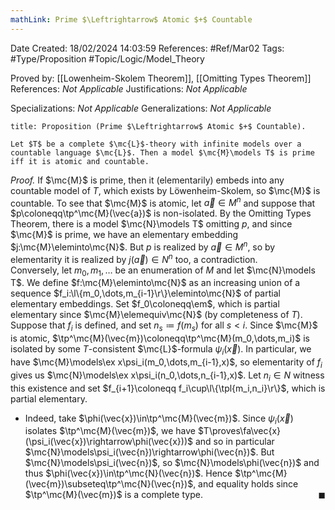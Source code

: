 ```yaml
---
mathLink: Prime $\Leftrightarrow$ Atomic $+$ Countable
---
```


<div class="topSpace"></div>

Date Created: 18/02/2024 14:03:59
References: #Ref/Mar02
Tags: #Type/Proposition #Topic/Logic/Model_Theory

Proved by: [[Lowenheim-Skolem Theorem]], [[Omitting Types Theorem]]
References: <i>Not Applicable</i>
Justifications: <i>Not Applicable</i>

Specializations: <i>Not Applicable</i>
Generalizations: <i>Not Applicable</i>

``` ad-Proposition
title: Proposition (Prime $\Leftrightarrow$ Atomic $+$ Countable).

Let $T$ be a complete $\mc{L}$-theory with infinite models over a countable language $\mc{L}$. Then a model $\mc{M}\models T$ is prime iff it is atomic and countable.

```

<i>Proof.</i> If $\mc{M}$ is prime, then it (elementarily) embeds into any countable model of $T$, which exists by Löwenheim-Skolem, so $\mc{M}$ is countable. To see that $\mc{M}$ is atomic, let $\vec{a}\in M^n$ and suppose that $p\coloneqq\tp^\mc{M}(\vec{a})$ is non-isolated. By the Omitting Types Theorem, there is a model $\mc{N}\models T$ omitting $p$, and since $\mc{M}$ is prime, we have an elementary embedding $j:\mc{M}\eleminto\mc{N}$. But $p$ is realized by $\vec{a}\in M^n$, so by elementarity it is realized by $j(\vec{a})\in N^n$ too, a contradiction.
&emsp;&emsp;Conversely, let $m_0,m_1,\dots$ be an enumeration of $M$ and let $\mc{N}\models T$. We define $f:\mc{M}\eleminto\mc{N}$ as an increasing union of a sequence $f_i:\l\{m_0,\dots,m_{i-1}\r\}\eleminto\mc{N}$ of partial elementary embeddings. Set $f_0\coloneqq\em$, which is partial elementary since $\mc{M}\elemequiv\mc{N}$ (by completeness of $T$). Suppose that $f_i$ is defined, and set $n_s\coloneqq f(m_s)$ for all $s<i$. Since $\mc{M}$ is atomic, $\tp^\mc{M}(\vec{m})\coloneqq\tp^\mc{M}(m_0,\dots,m_i)$ is isolated by some $T$-consistent $\mc{L}$-formula $\psi_i(\vec{x})$. In particular, we have $\mc{M}\models\ex x\psi_i(m_0,\dots,m_{i-1},x)$, so elementarity of $f_i$ gives us $\mc{N}\models\ex x\psi_i(n_0,\dots,n_{i-1},x)$. Let $n_i\in N$ witness this existence and set $f_{i+1}\coloneqq f_i\cup\l\{\tpl{m_i,n_i}\r\}$, which is partial elementary.
* Indeed, take $\phi(\vec{x})\in\tp^\mc{M}(\vec{m})$. Since $\psi_i(\vec{x})$ isolates $\tp^\mc{M}(\vec{m})$, we have $T\proves\fa\vec{x}(\psi_i(\vec{x})\rightarrow\phi(\vec{x}))$ and so in particular $\mc{N}\models\psi_i(\vec{n})\rightarrow\phi(\vec{n})$. But $\mc{N}\models\psi_i(\vec{n})$, so $\mc{N}\models\phi(\vec{n})$ and thus $\phi(\vec{x})\in\tp^\mc{N}(\vec{n})$. Hence $\tp^\mc{M}(\vec{m})\subseteq\tp^\mc{N}(\vec{n})$, and equality holds since $\tp^\mc{M}(\vec{m})$ is a complete type.<span style="float:right;">$\blacksquare$</span>
